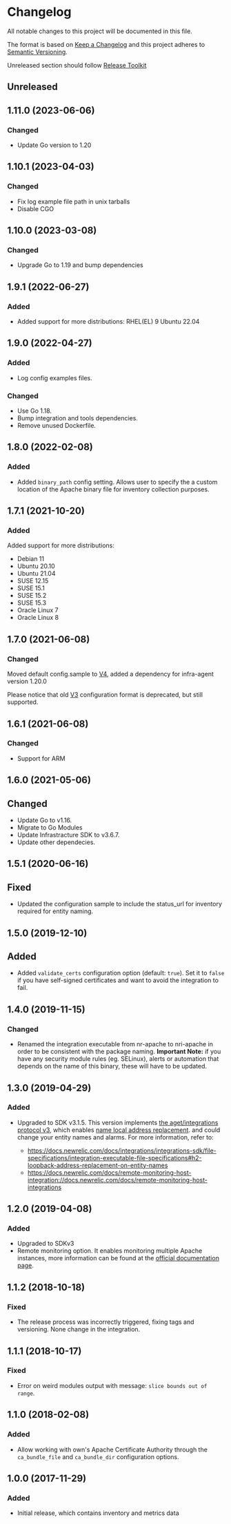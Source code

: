 # Changelog
All notable changes to this project will be documented in this file.

The format is based on [Keep a Changelog](http://keepachangelog.com/)
and this project adheres to [Semantic Versioning](http://semver.org/).

Unreleased section should follow [Release Toolkit](https://github.com/newrelic/release-toolkit#render-markdown-and-update-markdown)

## Unreleased

## 1.11.0 (2023-06-06)
### Changed
- Update Go version to 1.20

## 1.10.1  (2023-04-03)
### Changed
- Fix log example file path in unix tarballs
- Disable CGO

## 1.10.0  (2023-03-08)
### Changed
- Upgrade Go to 1.19 and bump dependencies

## 1.9.1 (2022-06-27)
### Added
 - Added support for more distributions:
    RHEL(EL) 9
    Ubuntu 22.04

## 1.9.0 (2022-04-27)
### Added
- Log config examples files.

### Changed
- Use Go 1.18.
- Bump integration and tools dependencies.
- Remove unused Dockerfile.
## 1.8.0 (2022-02-08)
### Added
- Added `binary_path` config setting. Allows user to specify the a custom location of the Apache binary file for inventory collection purposes.

## 1.7.1 (2021-10-20)
### Added
Added support for more distributions:
- Debian 11
- Ubuntu 20.10
- Ubuntu 21.04
- SUSE 12.15
- SUSE 15.1
- SUSE 15.2
- SUSE 15.3
- Oracle Linux 7
- Oracle Linux 8

## 1.7.0 (2021-06-08)
### Changed

Moved default config.sample to [V4](https://docs.newrelic.com/docs/create-integrations/infrastructure-integrations-sdk/specifications/host-integrations-newer-configuration-format/), added a dependency for infra-agent version 1.20.0

Please notice that old [V3](https://docs.newrelic.com/docs/create-integrations/infrastructure-integrations-sdk/specifications/host-integrations-standard-configuration-format/) configuration format is deprecated, but still supported.

## 1.6.1 (2021-06-08)
### Changed
- Support for ARM

## 1.6.0 (2021-05-06)
## Changed
- Update Go to v1.16.
- Migrate to Go Modules
- Update Infrastracture SDK to v3.6.7.
- Update other dependecies.

## 1.5.1 (2020-06-16)
## Fixed
- Updated the configuration sample to include the status_url for inventory required
  for entity naming.

## 1.5.0 (2019-12-10)
## Added
- Added `validate_certs` configuration option (default: `true`). Set it to `false` if you have self-signed certificates
  and want to avoid the integration to fail.

## 1.4.0 (2019-11-15)
### Changed
- Renamed the integration executable from nr-apache to nri-apache in order to be consistent with the package naming. **Important Note:** if you have any security module rules (eg. SELinux), alerts or automation that depends on the name of this binary, these will have to be updated.

## 1.3.0 (2019-04-29)
### Added
- Upgraded to SDK v3.1.5. This version implements [the aget/integrations
  protocol v3](https://github.com/newrelic/infra-integrations-sdk/blob/cb45adacda1cd5ff01544a9d2dad3b0fedf13bf1/docs/protocol-v3.md),
  which enables [name local address replacement](https://github.com/newrelic/infra-integrations-sdk/blob/cb45adacda1cd5ff01544a9d2dad3b0fedf13bf1/docs/protocol-v3.md#name-local-address-replacement).
  and could change your entity names and alarms. For more information, refer
  to:

  - https://docs.newrelic.com/docs/integrations/integrations-sdk/file-specifications/integration-executable-file-specifications#h2-loopback-address-replacement-on-entity-names
  - https://docs.newrelic.com/docs/remote-monitoring-host-integration://docs.newrelic.com/docs/remote-monitoring-host-integrations

## 1.2.0 (2019-04-08)
### Added
- Upgraded to SDKv3
- Remote monitoring option. It enables monitoring multiple Apache instances,
  more information can be found at the [official documentation page](https://docs.newrelic.com/docs/remote-monitoring-host-integrations).

## 1.1.2 (2018-10-18)
### Fixed
- The release process was incorrectly triggered, fixing tags and versioning. None change in the integration.

## 1.1.1 (2018-10-17)
### Fixed
- Error on weird modules output with message: `slice bounds out of range`.

## 1.1.0 (2018-02-08)
### Added
- Allow working with own's Apache Certificate Authority through the `ca_bundle_file` and `ca_bundle_dir` configuration
  options.

## 1.0.0 (2017-11-29)
### Added
- Initial release, which contains inventory and metrics data
